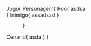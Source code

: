 Jogo{
  Personagem{
            Poo{
                asdsa            
            }
            Inimigo{
              assadsad
            }
            
          }
  Cenario{
            asda
        }
}
